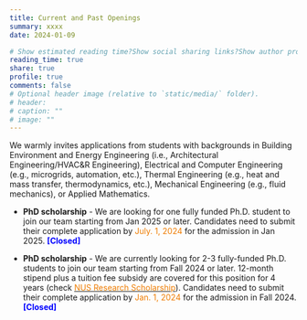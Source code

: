 ```yaml
---
title: Current and Past Openings
summary: xxxx
date: 2024-01-09

# Show estimated reading time?Show social sharing links?Show author profile?Show comments?
reading_time: true
share: true  
profile: true
comments: false
# Optional header image (relative to `static/media/` folder).
# header:  
# caption: ""  
# image: "" 
---
```

We warmly invites applications from students with backgrounds in Building Environment and Energy Engineering (i.e., Architectural Engineering/HVAC&R Engineering),  Electrical and Computer Engineering (e.g., microgrids, automation, etc.), Thermal Engineering (e.g., heat and mass transfer, thermodynamics, etc.), Mechanical Engineering (e.g., fluid mechanics), or Applied Mathematics. 

- **PhD scholarship** - We are looking for one fully funded Ph.D. student to join our team starting from Jan 2025 or later. Candidates need to submit their complete application by <span style="color:#EF7C00">July. 1, 2024</span> for the admission in Jan 2025. <span style="color:#0000FF">**[Closed]</span>**

- **PhD scholarship** - We are currently looking for 2-3 fully-funded Ph.D. students to join our team starting from Fall 2024 or later. 12-month stipend plus a tuition fee subsidy are covered for this position for 4 years (check [<span style="color:#EF7C00">NUS Research Scholarship</span>](https://nusgs.nus.edu.sg/scholarships-list/)). Candidates need to submit their complete application by <span style="color:#EF7C00">Jan. 1, 2024</span> for the admission in Fall 2024. <span style="color:#0000FF">**[Closed]</span>**
